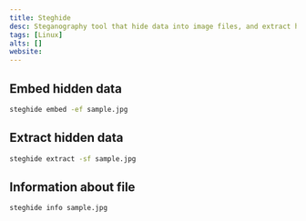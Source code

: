 ```yaml
---
title: Steghide
desc: Steganography tool that hide data into image files, and extract hidden data from files.
tags: [Linux]
alts: []
website:
---
```


## Embed hidden data

```sh
steghide embed -ef sample.jpg
```

## Extract hidden data

```sh
steghide extract -sf sample.jpg
```

## Information about file

```sh
steghide info sample.jpg
```
